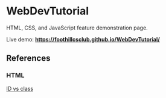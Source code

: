 # WebDevTutorial
HTML, CSS, and JavaScript feature demonstration page.

Live demo: __https://foothillcsclub.github.io/WebDevTutorial/__

## References

### HTML

[ID vs class](https://css-tricks.com/the-difference-between-id-and-class/)

[<script> defer](https://www.w3schools.com/tags/att_script_defer.asp)

[onclick event](https://www.w3schools.com/jsref/event_onclick.asp)

### CSS

[Selectors](https://www.w3schools.com/cssref/css_selectors.asp)

[em vs rem](https://j.eremy.net/confused-about-rem-and-em/)

[Position](https://www.w3schools.com/cssref/pr_class_position.asp)

[Display: inline-block](http://learnlayout.com/inline-block-layout.html)

[Margins and padding](http://www.htmldog.com/guides/css/beginner/margins/)

[Pseudo-elements](https://css-tricks.com/pseudo-element-roundup/)

[Content](https://css-tricks.com/css-content/)

[Transitions](https://developer.mozilla.org/en-US/docs/Web/CSS/CSS_Transitions/Using_CSS_transitions)

### JavaScript

[Variable scope](https://www.w3schools.com/js/js_scope.asp)

[Objects vs Arrays](https://www.metaltoad.com/blog/javascript-understanding-objects-vs-arrays-and-when-use-them-part-1)

[Immediately-Invoked Function Expression](http://benalman.com/news/2010/11/immediately-invoked-function-expression/)

[createElement()](https://www.w3schools.com/jsref/met_document_createelement.asp)

[appendChild()](https://www.w3schools.com/jsref/met_node_appendchild.asp)

[className](https://www.w3schools.com/jsref/prop_html_classname.asp)

[classList](https://www.w3schools.com/jsref/prop_element_classlist.asp)
